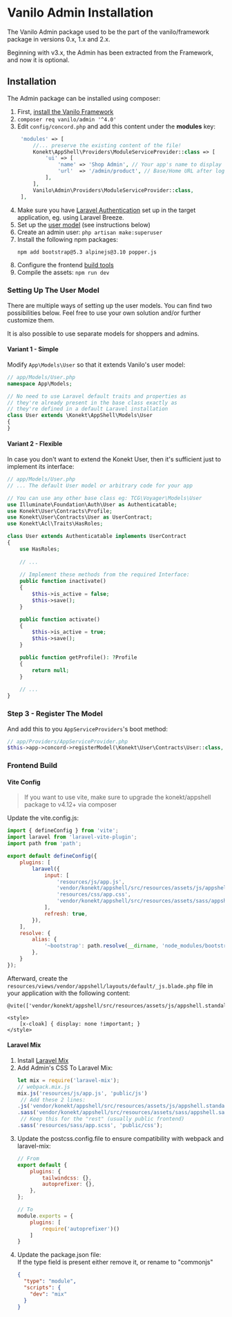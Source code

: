 # Vanilo Admin Installation

The Vanilo Admin package used to be the part of the vanilo/framework package in versions 0.x, 1.x and 2.x.

Beginning with v3.x, the Admin has been extracted from the Framework, and now it is optional.

## Installation

The Admin package can be installed using composer:

1. First, [install the Vanilo Framework](/docs/{{version}}/installation)
2. `composer req vanilo/admin '^4.0'`
3. Edit `config/concord.php` and add this content under the **modules** key:
   ```php
    'modules' => [
        //... preserve the existing content of the file!
        Konekt\AppShell\Providers\ModuleServiceProvider::class => [
            'ui' => [
                'name' => 'Shop Admin', // Your app's name to display on admin
                'url'  => '/admin/product', // Base/Home URL after login (eg. dashboard)
            ],
        ],
        Vanilo\Admin\Providers\ModuleServiceProvider::class,  
    ],
   ```
4. Make sure you have [Laravel Authentication](https://laravel.com/docs/10.x/authentication) set up in the target application, eg. using Laravel Breeze.
5. Set up the [user model](#setting-up-the-user-model) (see instructions below)
6. Create an admin user: `php artisan make:superuser`
7. Install the following npm packages: 
   ```bash
   npm add bootstrap@5.3 alpinejs@3.10 popper.js
   ```
8. Configure the frontend [build tools](#frontend-build)
9. Compile the assets: `npm run dev`

### Setting Up The User Model

There are multiple ways of setting up the user models. You can find two possibilities below.
Feel free to use your own solution and/or further customize them.

It is also possible to use separate models for shoppers and admins.

#### Variant 1 - Simple

Modify `App\Models\User` so that it extends Vanilo's user model:

```php
// app/Models/User.php
namespace App\Models;

// No need to use Laravel default traits and properties as
// they're already present in the base class exactly as
// they're defined in a default Laravel installation
class User extends \Konekt\AppShell\Models\User
{
}
```

#### Variant 2 - Flexible

In case you don't want to extend the Konekt User, then it's sufficient just to implement its
interface:

```php
// app/Models/User.php
// ... The default User model or arbitrary code for your app

// You can use any other base class eg: TCG\Voyager\Models\User
use Illuminate\Foundation\Auth\User as Authenticatable;
use Konekt\User\Contracts\Profile;
use Konekt\User\Contracts\User as UserContract;
use Konekt\Acl\Traits\HasRoles;

class User extends Authenticatable implements UserContract
{
    use HasRoles;
    
    // ...
    
    // Implement these methods from the required Interface:
    public function inactivate()
    {
        $this->is_active = false;
        $this->save();
    }

    public function activate()
    {
        $this->is_active = true;
        $this->save();
    }

    public function getProfile(): ?Profile
    {
        return null;
    }
    
    // ...
}
```

### Step 3 - Register The Model

And add this to you `AppServiceProviders`'s boot method:

```php
// app/Providers/AppServiceProvider.php
$this->app->concord->registerModel(\Konekt\User\Contracts\User::class, \App\Models\User::class);
```

### Frontend Build

#### Vite Config

> If you want to use vite, make sure to upgrade the konekt/appshell package to v4.12+ via composer

Update the vite.config.js:

```javascript
import { defineConfig } from 'vite';
import laravel from 'laravel-vite-plugin';
import path from 'path';

export default defineConfig({
    plugins: [
        laravel({
            input: [
                'resources/js/app.js',
                'vendor/konekt/appshell/src/resources/assets/js/appshell.standalone.esm.js',
                'resources/css/app.css',
                'vendor/konekt/appshell/src/resources/assets/sass/appshell.sass',
            ],
            refresh: true,
        }),
    ],
    resolve: {
        alias: {
            '~bootstrap': path.resolve(__dirname, 'node_modules/bootstrap'),
        },
    }
});
```

Afterward, create the `resources/views/vendor/appshell/layouts/default/_js.blade.php` file in your application with the following content:

```blade
@vite(['vendor/konekt/appshell/src/resources/assets/js/appshell.standalone.esm.js'])

<style>
    [x-cloak] { display: none !important; }
</style>
```

#### Laravel Mix

1. Install [Laravel Mix](https://laravel-mix.com/docs/6.0/installation)
2. Add Admin's CSS To Laravel Mix:    
   ```javascript
   let mix = require('laravel-mix');
   // webpack.mix.js
   mix.js('resources/js/app.js', 'public/js')
    // Add these 2 lines:
   .js('vendor/konekt/appshell/src/resources/assets/js/appshell.standalone.js', 'public/js/appshell.js')
   .sass('vendor/konekt/appshell/src/resources/assets/sass/appshell.sass', 'public/css')
    // Keep this for the "rest" (usually public frontend)
   .sass('resources/sass/app.scss', 'public/css');
   ```
3. Update the postcss.config.file to ensure compatibility with webpack and laravel-mix:      
    ```javascript
    // From
    export default {
        plugins: {
            tailwindcss: {},
            autoprefixer: {},
        },
    };
    
    // To
    module.exports = {
        plugins: [
            require('autoprefixer')()
        ]
    }
    ```
4. Update the package.json file:  
   If the type field is present either remove it, or rename to "commonjs"    
    ```json
    {
      "type": "module", 
      "scripts": {
        "dev": "mix"
      }
    }
    ```
